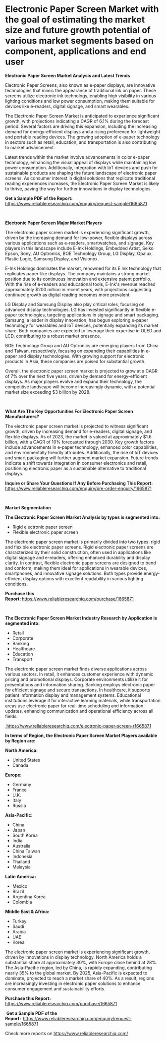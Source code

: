 <p><h1>Electronic Paper Screen Market with the goal of estimating the market size and future growth potential of various market segments based on component, applications and end user</h1></p><p><strong>Electronic Paper Screen Market Analysis and Latest Trends</strong></p>
<p><p>Electronic Paper Screens, also known as e-paper displays, are innovative technologies that mimic the appearance of traditional ink on paper. These screens utilize electronic ink technology, enabling high visibility in various lighting conditions and low power consumption, making them suitable for devices like e-readers, digital signage, and smart wearables.</p><p>The Electronic Paper Screen Market is anticipated to experience significant growth, with projections indicating a CAGR of 6.1% during the forecast period. Several factors are driving this expansion, including the increasing demand for energy-efficient displays and a rising preference for lightweight and portable reading devices. The growing adoption of e-paper technology in sectors such as retail, education, and transportation is also contributing to market advancement.</p><p>Latest trends within the market involve advancements in color e-paper technology, enhancing the visual appeal of displays while maintaining low power consumption. Additionally, integration with IoT devices and push for sustainable products are shaping the future landscape of electronic paper screens. As consumer interest in digital solutions that replicate traditional reading experiences increases, the Electronic Paper Screen Market is likely to thrive, paving the way for further innovations in display technologies.</p></p>
<p><strong>Get a Sample PDF of the Report:&nbsp;</strong> <a href="https://www.reliableresearchiq.com/enquiry/request-sample/1665871?utm_campaign=3513&utm_medium=2&utm_source=Github&utm_content=ia&utm_term=06042025&utm_id=electronic-paper-screen">https://www.reliableresearchiq.com/enquiry/request-sample/1665871</a></p>
<p>&nbsp;</p>
<p><strong>Electronic Paper Screen Major Market Players</strong></p>
<p><p>The electronic paper screen market is experiencing significant growth, driven by the increasing demand for low-power, flexible displays across various applications such as e-readers, smartwatches, and signage. Key players in this landscape include E-Ink Holdings, Embedded Artist, Seiko Epson, Sony, AU Optronics, BOE Technology Group, LG Display, Opalux, Plastic Logic, Samsung Display, and Visionox.</p><p>E-Ink Holdings dominates the market, renowned for its E Ink technology that replicates paper-like displays. The company maintains a strong market position due to its continuous innovation and extensive patent portfolio. With the rise of e-readers and educational tools, E-Ink's revenue reached approximately $200 million in recent years, with projections suggesting continued growth as digital reading becomes more prevalent.</p><p>LG Display and Samsung Display also play critical roles, focusing on advanced display technologies. LG has invested significantly in flexible e-paper technologies, targeting applications in signage and smart packaging. Samsung, a leader in display innovation, has begun exploring e-paper technology for wearables and IoT devices, potentially expanding its market share. Both companies are expected to leverage their expertise in OLED and LCD, contributing to a robust market presence.</p><p>BOE Technology Group and AU Optronics are emerging players from China and Taiwan, respectively, focusing on expanding their capabilities in e-paper and display technologies. With growing support for electronic products in Asia, these companies are poised for substantial growth.</p><p>Overall, the electronic paper screen market is projected to grow at a CAGR of 7% over the next five years, driven by demand for energy-efficient displays. As major players evolve and expand their technology, the competitive landscape will become increasingly dynamic, with a potential market size exceeding $3 billion by 2028.</p></p>
<p>&nbsp;</p>
<p><strong>What Are The Key Opportunities For Electronic Paper Screen Manufacturers?</strong></p>
<p><p>The electronic paper screen market is projected to witness significant growth, driven by increasing demand for e-readers, digital signage, and flexible displays. As of 2023, the market is valued at approximately $1.6 billion, with a CAGR of 10% forecasted through 2030. Key growth factors include advancements in e-paper technology, enhanced color capabilities, and environmentally friendly attributes. Additionally, the rise of IoT devices and smart packaging will further augment market expansion. Future trends indicate a shift towards integration in consumer electronics and retail, positioning electronic paper as a sustainable alternative to traditional displays.</p></p>
<p><strong>Inquire or Share Your Questions If Any Before Purchasing This Report:</strong> <a href="https://www.reliableresearchiq.com/enquiry/pre-order-enquiry/1665871?utm_campaign=3513&utm_medium=2&utm_source=Github&utm_content=ia&utm_term=06042025&utm_id=electronic-paper-screen">https://www.reliableresearchiq.com/enquiry/pre-order-enquiry/1665871</a></p>
<p>&nbsp;</p>
<p><strong>Market Segmentation</strong></p>
<p><strong>The Electronic Paper Screen Market Analysis by types is segmented into:</strong></p>
<p><ul><li>Rigid electronic paper screen</li><li>Flexible electronic paper screen</li></ul></p>
<p><p>The electronic paper screen market is primarily divided into two types: rigid and flexible electronic paper screens. Rigid electronic paper screens are characterized by their solid construction, often used in applications like digital signage and e-readers, offering enhanced durability and display clarity. In contrast, flexible electronic paper screens are designed to bend and conform, making them ideal for applications in wearable devices, smartphones, and innovative signage solutions. Both types provide energy-efficient display options with excellent readability in various lighting conditions.</p></p>
<p><strong>Purchase this Report:&nbsp;</strong><a href="https://www.reliableresearchiq.com/purchase/1665871?utm_campaign=3513&utm_medium=2&utm_source=Github&utm_content=ia&utm_term=06042025&utm_id=electronic-paper-screen">https://www.reliableresearchiq.com/purchase/1665871</a></p>
<p>&nbsp;</p>
<p><strong>The Electronic Paper Screen Market Industry Research by Application is segmented into:</strong></p>
<p><ul><li>Retail</li><li>Corporate</li><li>Banking</li><li>Healthcare</li><li>Education</li><li>Transport</li></ul></p>
<p><p>The electronic paper screen market finds diverse applications across various sectors. In retail, it enhances customer experience with dynamic pricing and promotional displays. Corporate environments utilize it for presentations and information sharing. Banking employs electronic paper for efficient signage and secure transactions. In healthcare, it supports patient information display and management systems. Educational institutions leverage it for interactive learning materials, while transportation areas use electronic paper for real-time scheduling and information updates, enhancing communication and operational efficiency across all fields.</p></p>
<p><a href="https://www.reliableresearchiq.com/electronic-paper-screen-r1665871?utm_campaign=3513&utm_medium=2&utm_source=Github&utm_content=ia&utm_term=06042025&utm_id=electronic-paper-screen">&nbsp;https://www.reliableresearchiq.com/electronic-paper-screen-r1665871</a></p>
<p><strong>In terms of Region, the Electronic Paper Screen Market Players available by Region are:</strong></p>
<p>
    <p> <strong> North America: </strong>
        <ul>
            <li>United States</li>
            <li>Canada</li>
        </ul>
        </p> 
    <p> <strong> Europe: </strong>
        <ul>
            <li>Germany</li>
            <li>France</li>
            <li>U.K.</li>
            <li>Italy</li>
            <li>Russia</li>
        </ul>
        </p> 
    <p> <strong> Asia-Pacific: </strong>
        <ul>
            <li>China</li>
            <li>Japan</li>
            <li>South Korea</li>
            <li>India</li>
            <li>Australia</li>
            <li>China Taiwan</li>
            <li>Indonesia</li>
            <li>Thailand</li>
            <li>Malaysia</li>
        </ul>
        </p> 
    <p> <strong> Latin America: </strong>
        <ul>
            <li>Mexico</li>
            <li>Brazil</li>
            <li>Argentina Korea</li>
            <li>Colombia</li>
        </ul>
        </p> 
    <p> <strong> Middle East & Africa: </strong>
        <ul>
            <li>Turkey</li>
            <li>Saudi</li>
            <li>Arabia</li>
            <li>UAE</li>
            <li>Korea</li>
        </ul>
    </p>
    </p>
<p><p>The electronic paper screen market is experiencing significant growth, driven by innovations in display technology. North America holds a substantial share at approximately 30%, with Europe close behind at 28%. The Asia-Pacific region, led by China, is rapidly expanding, contributing nearly 35% to the global market. By 2025, Asia-Pacific is expected to dominate, projected to reach a market share of 40%. As a result, regions are increasingly investing in electronic paper solutions to enhance consumer engagement and sustainability efforts.</p></p>
<p><strong>Purchase this Report: </strong><a href="https://www.reliableresearchiq.com/purchase/1665871?utm_campaign=3513&utm_medium=2&utm_source=Github&utm_content=ia&utm_term=06042025&utm_id=electronic-paper-screen">https://www.reliableresearchiq.com/purchase/1665871</a></p>
<p>&nbsp;<strong>Get a Sample PDF of the Report:&nbsp;&nbsp;</strong><a href="https://www.reliableresearchiq.com/enquiry/request-sample/1665871?utm_campaign=3513&utm_medium=2&utm_source=Github&utm_content=ia&utm_term=06042025&utm_id=electronic-paper-screen">https://www.reliableresearchiq.com/enquiry/request-sample/1665871</a></p>
<p><strong></strong></p>
<p>Check more reports on <a href="https://www.reliableresearchiq.com/?utm_campaign=3513&utm_medium=2&utm_source=Github&utm_content=ia&utm_term=06042025&utm_id=electronic-paper-screen">https://www.reliableresearchiq.com/</a></p>